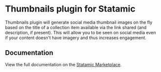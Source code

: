 # Thumbnails plugin for Statamic

Thumbnails plugin will generate social media thumbnail images on the fly based on 
the title of a collection item available via the link shared (and description, if present). 
This will allow you to be seen on social media even if your content doesn't have imagery and thus 
increases engagement. 

## Documentation

View the full documentation on the [Statamic Marketplace](https://statamic.com/addons/codebyflame/thumbnails/docs).
